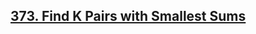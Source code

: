 ## [373. Find K Pairs with Smallest Sums](https://leetcode.com/problems/find-k-pairs-with-smallest-sums/)





















